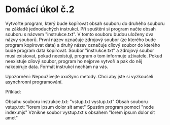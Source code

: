 # Domácí úkol č.2

Vytvořte program, který bude kopírovat obsah souboru do druhého souboru na základě jednoduchých instrukcí. Při spuštění si program načte obsah souboru s názvem "instrukce.txt". V tomto souboru budou uloženy dva názvy souborů. První název označuje zdrojový soubor (ze kterého bude program kopírovat data) a druhý název označuje cílový soubor do kterého bude program data kopírovat. Soubor "instrukce.txt" a zdrojový soubor musí existovat, pokud neexistují, program o tom informuje uživatele. Pokud neexistuje cílový soubor, program ho nejprve vytvoří a pak do něj nakopíruje data. Formát instrukcí nechám na vás.

Upozornění: Nepoužívejte xxxSync metody. Chci aby jste si vyzkoušeli asynchronní programování.

Příklad:

Obsahu souboru instrukce.txt: "vstup.txt vystup.txt"
Obsah souboru vstup.txt: "lorem ipsum dolor sit amet"
Spustim program pomoci "node index.mjs"
Vznikne soubor vystup.txt s obsahem "lorem ipsum dolor sit amet"